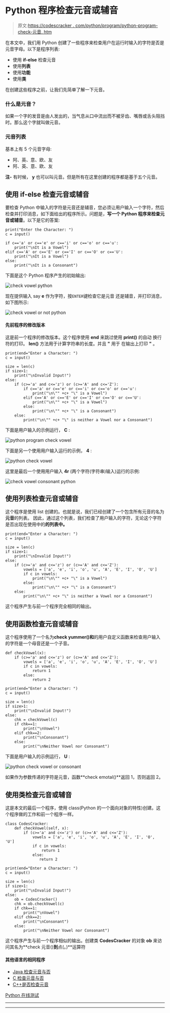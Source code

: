 # Python 程序检查元音或辅音

> 原文:[https://codescracker . com/python/program/python-program-check-元音. htm](https://codescracker.com/python/program/python-program-check-vowel.htm)

在本文中，我们用 Python 创建了一些程序来检查用户在运行时输入的字符是否是元音字母。以下是程序列表:

*   使用 **if-else** 检查元音
*   使用**列表**
*   使用**功能**
*   使用**类**

在创建这些程序之前，让我们先简单了解一下元音。

### 什么是元音？

如果一个字的发音是由人发出的，当气息从口中流出而不被牙齿、嘴唇或舌头阻挡时。那么这个字就叫做元音。

### 元音列表

基本上有 5 个元音字母:

*   阿、英、意、欧、友
*   阿、英、意、欧、友

**注-** 有时候， **y** 也可以叫元音。但是所有在这里创建的程序都是基于五个元音。

## 使用 if-else 检查元音或辅音

要检查 Python 中输入的字符是元音还是辅音，您必须让用户输入一个字符，然后检查并打印消息，如下面给出的程序所示。问题是，**写一个 Python 程序来检查元音或辅音**。以下是它的答案:

```
print("Enter the Character: ")
c = input()

if c=='a' or c=='e' or c=='i' or c=='o' or c=='u':
    print("\nIt is a Vowel")
elif c=='A' or c=='E' or c=='I' or c=='O' or c=='U':
    print("\nIt is a Vowel")
else:
    print("\nIt is a Consonant")
```

下面是这个 Python 程序产生的初始输出:

![check vowel python](../Images/86785626229d9abfc9ce5b0abb39ae30.png)

现在提供输入 say **e** 作为字符，按`ENTER`键检查它是元音 还是辅音，并打印消息，如下图所示:

![check vowel or not python](../Images/cba89c387169e6c71cd567503cd61853.png)

#### 先前程序的修改版本

这是前一个程序的修改版本。这个程序使用 **end** 来跳过使用 **print()** 的自动 换行符的打印。 **len()** 方法用于计算字符串的长度。并且 **\"** 用于 在输出上打印 **"** 。

```
print(end="Enter a Character: ")
c = input()

size = len(c)
if size>1:
    print("\nInvalid Input!")
else:
    if (c>='a' and c<='z') or (c>='A' and c<='Z'):
        if c=='a' or c=='e' or c=='i' or c=='o' or c=='u':
            print("\n\"" +c+ "\" is a Vowel")
        elif c=='A' or c=='E' or c=='I' or c=='O' or c=='U':
            print("\n\"" +c+ "\" is a Vowel")
        else:
            print("\n\"" +c+ "\" is a Consonant")
    else:
        print("\n\"" +c+ "\" is neither a Vowel nor a Consonant")
```

下面是用户输入的示例运行， **C** :

![python program check vowel](../Images/4ad8cbbaeeffacaa0bdeffbabe634532.png)

下面是另一个使用用户输入运行的示例， **4** :

![python check vowel](../Images/23b5ff7125bb2dceb8b17f4801026959.png)

这里是最后一个使用用户输入 **4r** (两个字符(字符串)输入)运行的示例:

![check vowel consonant python](../Images/b2ec60a6905911fad98238c82a6fb583.png)

## 使用列表检查元音或辅音

这个程序是使用 list 创建的。也就是说，我们已经创建了一个包含所有元音的名为**元音**的列表。 因此，通过这个列表，我们检查了用户输入的字符，无论这个字符是否出现在使用中的**的列表中。**

```
print(end="Enter a Character: ")
c = input()

size = len(c)
if size>1:
    print("\nInvalid Input!")
else:
    if (c>='a' and c<='z') or (c>='A' and c<='Z'):
        vowels = ['a', 'e', 'i', 'o', 'u', 'A', 'E', 'I', 'O', 'U']
        if c in vowels:
            print("\n\"" +c+ "\" is a Vowel")
        else:
            print("\n\"" +c+ "\" is a Consonant")
    else:
        print("\n\"" +c+ "\" is neither a Vowel nor a Consonant")
```

这个程序产生与前一个程序完全相同的输出。

## 使用函数检查元音或辅音

这个程序使用了一个名为**check yummer()和**的用户自定义函数来检查用户输入的字符是一个母音还是一个子音。

```
def checkVowel(x):
    if (c>='a' and c<='z') or (c>='A' and c<='Z'):
        vowels = ['a', 'e', 'i', 'o', 'u', 'A', 'E', 'I', 'O', 'U']
        if c in vowels:
            return 1
        else:
            return 2

print(end="Enter a Character: ")
c = input()

size = len(c)
if size>1:
    print("\nInvalid Input!")
else:
    chk = checkVowel(c)
    if chk==1:
        print("\nVowel")
    elif chk==2:
        print("\nConsonant")
    else:
        print("\nNeither Vowel nor Consonant")
```

下面是用户输入的示例运行， **U** :

![python check vowel or consonant](../Images/b6d829725c34bf94c281f08b82a3237b.png)

如果作为参数传递的字符是元音，函数**check emotal()**返回 1，否则返回 2。

## 使用类检查元音或辅音

这是本文的最后一个程序，使用 class(Python 的一个面向对象的特性)创建。这个程序做的工作和前一个程序一样。

```
class CodesCracker:
    def checkVowel(self, x):
        if (c>='a' and c<='z') or (c>='A' and c<='Z'):
            vowels = ['a', 'e', 'i', 'o', 'u', 'A', 'E', 'I', 'O', 'U']
            if c in vowels:
                return 1
            else:
               return 2

print(end="Enter a Character: ")
c = input()

size = len(c)
if size>1:
    print("\nInvalid Input!")
else:
    ob = CodesCracker()
    chk = ob.checkVowel(c)
    if chk==1:
        print("\nVowel")
    elif chk==2:
        print("\nConsonant")
    else:
        print("\nNeither Vowel nor Consonant")
```

这个程序产生与前一个程序相似的输出。创建类 **CodesCracker** 的对象 **ob** 来访问其名为**check 元音()**到**点(。)**运算符

#### 其他语言的相同程序

*   [Java 检查元音与否](/java/program/java-program-check-vowel.htm)
*   [C 检查元音与否](/c/program/c-program-check-vowel.htm)
*   [C++是否检查元音](/cpp/program/cpp-program-check-vowel.htm)

[Python 在线测试](/exam/showtest.php?subid=10)

* * *

* * *